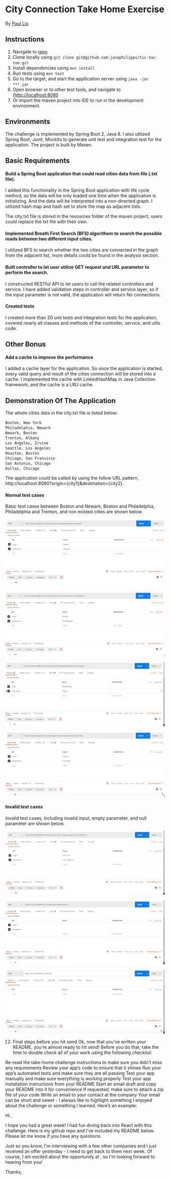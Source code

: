 # City Connection Take Home Exercise

By [Paul Liu](mailto:paulliu6680@gmail.com)

## Instructions

1. Navigate to [repo](https://github.com/janephilipps/tic-tac-toe)
2. Clone locally using
   `git clone git@github.com:janephilipps/tic-tac-toe.git`
3. Install dependencies using `mvn install`
4. Run tests using `mvn test`
5. Go to the target, and start the appllication server using `java -jar ***.jar`
6. Open browser or to other test tools, and navigate to [(http://localhost:8080](http://localhost:8080)
7. Or import the maven project into IDE to run in the development environment.

## Environments

The challenge is implemented by Spring Boot 2, Java 8. I also utilized Spring Boot, Junit, Mockito to generate unit test and integration test for the application. The project is built by Maven.

## Basic Requirements

#### Build a Spring Boot application that could read cities data from file (.txt file).

I added this functionality in the Spring Boot application with life cycle method, so the data will be only loaded one time when the application is initializing. And the data will be interpreted into a non-directed graph. I utilized hash map and hash set to store the map as adjacent lists.

The city.txt file is stored in the resources folder of the maven project, users could replace the txt file with their own.

#### Implemented Breath First Search (BFS) algorithem to search the possible roads between two different input cities.

I utilized BFS to search whether the two cities are connected in the graph from the adjacent list, more details could be found in the analysis section.

#### Built controller to let user utilize GET request and URL parameter to perform the search.

I constructed RESTful API to let users to call the related controllers and service. I have added validation steps in controller and service layer, so if the input parameter is not valid, the application will return No connections.

#### Created tests

I created more than 20 unit tests and integration tests for the application, covered nearly all classes and methods of the controller, service, and utils code.

## Other Bonus

#### Add a cache to improve the performance

I added a cache layer for the application. So once the application is started, every valid query and result of the cities connection will be stored into a cache. I implemented the cache with LinkedHashMap in Java Collection framework, and the cache is a LRU cache. 

## Demonstration Of The Application

The whole cities data in the city.txt file is listed below:
```
Boston, New York
Philadelphia, Newark
Newark, Boston
Trenton, Albany
Los Angeles, Irvine
Seattle, Los Angeles
Houston, Boston
Chicago, San Fransisco
San Antonio, Chicago
Dallas, Chicago
```

The application could be called by using the follow URL pattern, http://localhost:8080?origin={city1}&destination={city2}.

#### Normal test cases
Basic test cases between Boston and Newark, Boston and Philadelphia, Philadelphia and Trenton, and non existed cities are shown below.

![image](https://github.com/yliu6680/imooc-news-config/blob/master/Boston_Newark.png)

![image](https://github.com/yliu6680/imooc-news-config/blob/master/Bos_Phi.png)

![image](https://github.com/yliu6680/imooc-news-config/blob/master/Phi_Alb.png)

![image](https://github.com/yliu6680/imooc-news-config/blob/master/Non_Exi.png)

#### Invalid test cases
Invalid test cases, including invalid input, empty parameter, and null parameter are shown below.

![image](https://github.com/yliu6680/imooc-news-config/blob/master/Invalid_Name.png)

![image](https://github.com/yliu6680/imooc-news-config/blob/master/Empty_Name.png)

![image](https://github.com/yliu6680/imooc-news-config/blob/master/Null_Input.png)




12. Final steps before you hit send
Ok, now that you’ve written your README, you’re almost ready to hit send! Before you do that, take the time to double check all of your work using the following checklist:

Re-read the take-home challenge instructions to make sure you didn’t miss any requirements
Review your app’s code to ensure that it shines
Run your app’s automated tests and make sure they are all passing
Test your app manually and make sure everything is working properly
Test your app installation instructions from your README
Start an email draft and copy your README into it for convenience
If requested, make sure to attach a zip file of your code
Write an email to your contact at the company
Your email can be short and sweet - I always like to highlight something I enjoyed about the challenge or something I learned. Here’s an example:

Hi <NAME>,

I hope you had a great week! I had fun diving back into React with this
challenge. Here is my github repo and I've included my README below.
Please let me know if you have any questions.

Just so you know, I'm interviewing with a few other companies and I just
received an offer yesterday - I need to get back to them next week.
Of course, I am excited about the opportunity at <COMPANY NAME>, so I'm
looking forward to hearing from you!

Thanks,
<NAME>
